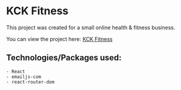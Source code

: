 # KCK Fitness

This project was created for a small online health & fitness business.

You can view the project here: [KCK Fitness](https://creative-mousse-927bb2.netlify.app/)

## Technologies/Packages used:
    - React
    - emailjs-com
    - react-router-dom